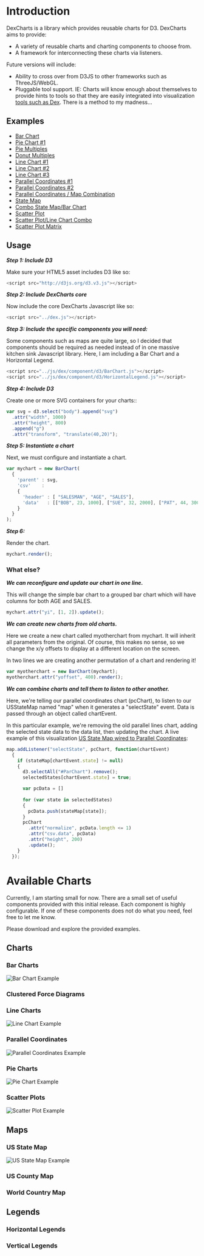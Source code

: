 # Introduction

DexCharts is a library which provides reusable charts for D3. DexCharts aims to provide:

* A variety of reusable charts and charting components to choose from.
* A framework for interconnecting these charts via listeners.

Future versions will include:

* Ability to cross over from D3JS to other frameworks such as ThreeJS/WebGL.
* Pluggable tool support.  IE: Charts will know enough about themselves to provide hints to tools so that they are easily integrated into visualization [tools such as Dex](http://dexvis.com/).  There is a method to my madness...

## Examples

* [Bar Chart](http://dexvis.com/vis/blog/2013/mar/reusable6/html/BarChart1.html)
* [Pie Chart #1](http://dexvis.com/vis/blog/2013/mar/reusable6/html/PieChart1.html)
* [Pie Multiples](http://dexvis.com/vis/blog/2013/mar/reusable6/html/PieChart2.html)
* [Donut Multiples](http://dexvis.com/vis/blog/2013/mar/reusable6/html/PieChart3.html)
* [Line Chart #1](http://dexvis.com/vis/blog/2013/mar/reusable6/html/LineChart1.html)
* [Line Chart #2](http://dexvis.com/vis/blog/2013/mar/reusable6/html/LineChart2.html)
* [Line Chart #3](http://dexvis.com/vis/blog/2013/mar/reusable6/html/LineChart3.html)
* [Parallel Coordinates #1](http://dexvis.com/vis/blog/2013/mar/reusable6/html/ParallelCoordinates1.html)
* [Parallel Coordinates #2](http://dexvis.com/vis/blog/2013/mar/reusable6/html/ParallelCoordinates2.html)
* [Parallel Coordinates / Map Combination](http://dexvis.com/vis/blog/2013/mar/reusable6/html/ParallelCoordinates3.html)
* [State Map](http://dexvis.com/vis/blog/2013/mar/reusable6/html/StateMap.html)
* [Combo State Map/Bar Chart](http://dexvis.com/vis/blog/2013/mar/reusable6/html/StateMap2.html)
* [Scatter Plot](http://dexvis.com/vis/blog/2013/mar/reusable6/html/ScatterPlot1.html)
* [Scatter Plot/Line Chart Combo](http://dexvis.com/vis/blog/2013/mar/reusable6/html/ScatterPlot2.html)
* [Scatter Plot Matrix](http://dexvis.com/vis/blog/2013/mar/reusable6/html/ScatterPlotMatrix.html)

## Usage

_**Step 1: Include D3**_

Make sure your HTML5 asset includes D3 like so:

```javascript
<script src="http://d3js.org/d3.v3.js"></script>
```

_**Step 2: Include DexCharts core**_

Now include the core DexCharts Javascript like so:

```javascript
<script src="../dex.js"></script>
```

_**Step 3: Include the specific components you will need:**_

Some components such as maps are quite large, so I decided that components should be required as needed instead of in one massive kitchen sink Javascript library.  Here, I am including a Bar Chart and a Horizontal Legend.

```javascript
<script src="../js/dex/component/d3/BarChart.js"></script>
<script src="../js/dex/component/d3/HorizontalLegend.js"></script>
```

_**Step 4: Include D3**_

Create one or more SVG containers for your charts::

```javascript
var svg = d3.select("body").append("svg")
  .attr("width", 1000)
  .attr("height", 800)
  .append("g")
  .attr("transform", "translate(40,20)");
```

_**Step 5: Instantiate a chart**_

Next, we must configure and instantiate a chart.

```javascript
var mychart = new BarChart(
  {
    'parent' : svg,
    'csv'    :
    {
      'header' : [ "SALESMAN", "AGE", "SALES"],
      'data'   : [["BOB", 23, 1000], ["SUE", 32, 2000], ["PAT", 44, 3000]]
    }
  }
);
```

_**Step 6:**_

Render the chart.

```javascript
mychart.render();
```

### What else?

_**We can reconfigure and update our chart in one line.**_

This will change the simple bar chart to a grouped bar chart which will have columns for both AGE and SALES.

```javascript
mychart.attr("yi", [1, 2]).update();
```

_**We can create new charts from old charts.**_

Here we create a new chart called myotherchart from mychart.  It will inherit all parameters from the original.  Of course, this makes no sense, so we change the x/y offsets to display at a different location on the screen.

In two lines we are creating another permutation of a chart and rendering it!

```javascript
var myotherchart = new BarChart(mychart);
myotherchart.attr("yoffset", 400).render();
```

_**We can combine charts and tell them to listen to other another.**_

Here, we're telling our parallel coordinates chart (pcChart), to listen to our USStateMap named "map" when it generates a "selectState" event.  Data is passed through an object called chartEvent.

In this particular example, we're removing the old parallel lines chart, adding the selected state data to the data list, then updating the chart.  A live example of this visualization [US State Map wired to Parallel Coordinates](http://dexvis.com/vis/blog/2013/mar/reusable6/html/ParallelCoordinates3.html):

```javascript
map.addListener("selectState", pcChart, function(chartEvent)
  {
    if (stateMap[chartEvent.state] != null)
  	{
  	  d3.selectAll("#ParChart").remove();
  	  selectedStates[chartEvent.state] = true;

  	  var pcData = []
  	  
  	  for (var state in selectedStates)
  	  {
  	  	pcData.push(stateMap[state]);
  	  }
	  pcChart
	    .attr("normalize", pcData.length <= 1)
	    .attr("csv.data", pcData)
	    .attr("height", 200)
	    .update();
  	}
  });
```
# Available Charts

Currently, I am starting small for now.  There are a small set of useful components provided with this initial release.  Each component is highly configurable.  If one of these components does not do what you need, feel free to let me know.

Please download and explore the provided examples.

## Charts
### Bar Charts
![Bar Chart Example](http://dexvis.files.wordpress.com/2013/03/barchart1.png?w=688&h=715)
### Clustered Force Diagrams
### Line Charts
![Line Chart Example](http://dexvis.files.wordpress.com/2013/03/reusabledemo2.png?w=640)
### Parallel Coordinates
![Parallel Coordinates Example](http://dexvis.files.wordpress.com/2013/03/image27.png?w=471&h=360)
### Pie Charts
![Pie Chart Example](http://dexvis.files.wordpress.com/2013/03/image21.png?w=386&h=411)
### Scatter Plots
![Scatter Plot Example](http://dexvis.files.wordpress.com/2013/03/scatterplot1.png?w=663&h=655)
## Maps
### US State Map
![US State Map Example](http://dexvis.files.wordpress.com/2013/03/image10.png?w=666&h=368)
### US County Map
### World Country Map
## Legends
### Horizontal Legends
### Vertical Legends
